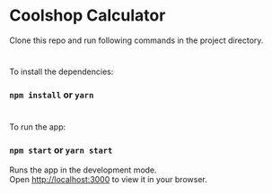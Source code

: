 # Coolshop Calculator

Clone this repo and run following commands in the project directory.

#

To install the dependencies:

### `npm install` or `yarn`

#

To run the app:

### `npm start` or `yarn start`

Runs the app in the development mode.\
Open [http://localhost:3000](http://localhost:3000) to view it in your browser.
